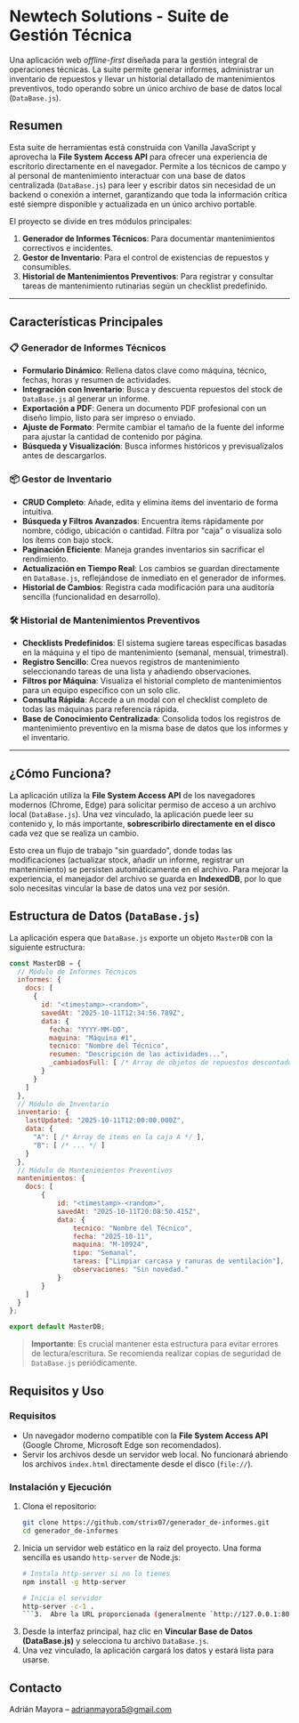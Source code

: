 # Newtech Solutions - Suite de Gestión Técnica

Una aplicación web *offline-first* diseñada para la gestión integral de operaciones técnicas. La suite permite generar informes, administrar un inventario de repuestos y llevar un historial detallado de mantenimientos preventivos, todo operando sobre un único archivo de base de datos local (`DataBase.js`).

## Resumen

Esta suite de herramientas está construida con Vanilla JavaScript y aprovecha la **File System Access API** para ofrecer una experiencia de escritorio directamente en el navegador. Permite a los técnicos de campo y al personal de mantenimiento interactuar con una base de datos centralizada (`DataBase.js`) para leer y escribir datos sin necesidad de un backend o conexión a internet, garantizando que toda la información crítica esté siempre disponible y actualizada en un único archivo portable.

El proyecto se divide en tres módulos principales:

1.  **Generador de Informes Técnicos**: Para documentar mantenimientos correctivos e incidentes.
2.  **Gestor de Inventario**: Para el control de existencias de repuestos y consumibles.
3.  **Historial de Mantenimientos Preventivos**: Para registrar y consultar tareas de mantenimiento rutinarias según un checklist predefinido.

---

## Características Principales

### 📋 Generador de Informes Técnicos
- **Formulario Dinámico**: Rellena datos clave como máquina, técnico, fechas, horas y resumen de actividades.
- **Integración con Inventario**: Busca y descuenta repuestos del stock de `DataBase.js` al generar un informe.
- **Exportación a PDF**: Genera un documento PDF profesional con un diseño limpio, listo para ser impreso o enviado.
- **Ajuste de Formato**: Permite cambiar el tamaño de la fuente del informe para ajustar la cantidad de contenido por página.
- **Búsqueda y Visualización**: Busca informes históricos y previsualízalos antes de descargarlos.

### 📦 Gestor de Inventario
- **CRUD Completo**: Añade, edita y elimina ítems del inventario de forma intuitiva.
- **Búsqueda y Filtros Avanzados**: Encuentra ítems rápidamente por nombre, código, ubicación o cantidad. Filtra por "caja" o visualiza solo los ítems con bajo stock.
- **Paginación Eficiente**: Maneja grandes inventarios sin sacrificar el rendimiento.
- **Actualización en Tiempo Real**: Los cambios se guardan directamente en `DataBase.js`, reflejándose de inmediato en el generador de informes.
- **Historial de Cambios**: Registra cada modificación para una auditoría sencilla (funcionalidad en desarrollo).

### 🛠️ Historial de Mantenimientos Preventivos
- **Checklists Predefinidos**: El sistema sugiere tareas específicas basadas en la máquina y el tipo de mantenimiento (semanal, mensual, trimestral).
- **Registro Sencillo**: Crea nuevos registros de mantenimiento seleccionando tareas de una lista y añadiendo observaciones.
- **Filtros por Máquina**: Visualiza el historial completo de mantenimientos para un equipo específico con un solo clic.
- **Consulta Rápida**: Accede a un modal con el checklist completo de todas las máquinas para referencia rápida.
- **Base de Conocimiento Centralizada**: Consolida todos los registros de mantenimiento preventivo en la misma base de datos que los informes y el inventario.

---

## ¿Cómo Funciona?

La aplicación utiliza la **File System Access API** de los navegadores modernos (Chrome, Edge) para solicitar permiso de acceso a un archivo local (`DataBase.js`). Una vez vinculado, la aplicación puede leer su contenido y, lo más importante, **sobrescribirlo directamente en el disco** cada vez que se realiza un cambio.

Esto crea un flujo de trabajo "sin guardado", donde todas las modificaciones (actualizar stock, añadir un informe, registrar un mantenimiento) se persisten automáticamente en el archivo. Para mejorar la experiencia, el manejador del archivo se guarda en **IndexedDB**, por lo que solo necesitas vincular la base de datos una vez por sesión.

## Estructura de Datos (`DataBase.js`)

La aplicación espera que `DataBase.js` exporte un objeto `MasterDB` con la siguiente estructura:

```javascript
const MasterDB = {
  // Módulo de Informes Técnicos
  informes: {
    docs: [
      {
        id: "<timestamp>-<random>",
        savedAt: "2025-10-11T12:34:56.789Z",
        data: {
          fecha: "YYYY-MM-DD",
          maquina: "Máquina #1",
          tecnico: "Nombre del Técnico",
          resumen: "Descripción de las actividades...",
          _cambiadosFull: [ /* Array de objetos de repuestos descontados */ ]
        }
      }
    ]
  },
  // Módulo de Inventario
  inventario: {
    lastUpdated: "2025-10-11T12:00:00.000Z",
    data: {
      "A": [ /* Array de ítems en la caja A */ ],
      "B": [ /* ... */ ]
    }
  },
  // Módulo de Mantenimientos Preventivos
  mantenimientos: {
    docs: [
        {
            id: "<timestamp>-<random>",
            savedAt: "2025-10-11T20:08:50.415Z",
            data: {
                tecnico: "Nombre del Técnico",
                fecha: "2025-10-11",
                maquina: "M-10924",
                tipo: "Semanal",
                tareas: ["Limpiar carcasa y ranuras de ventilación"],
                observaciones: "Sin novedad."
            }
        }
    ]
  }
};

export default MasterDB;
```
> **Importante**: Es crucial mantener esta estructura para evitar errores de lectura/escritura. Se recomienda realizar copias de seguridad de `DataBase.js` periódicamente.

## Requisitos y Uso

### Requisitos
- Un navegador moderno compatible con la **File System Access API** (Google Chrome, Microsoft Edge son recomendados).
- Servir los archivos desde un servidor web local. No funcionará abriendo los archivos `index.html` directamente desde el disco (`file://`).

### Instalación y Ejecución
1.  Clona el repositorio:
    ```bash
    git clone https://github.com/strix07/generador_de-informes.git
    cd generador_de-informes
    ```
2.  Inicia un servidor web estático en la raíz del proyecto. Una forma sencilla es usando `http-server` de Node.js:
    ```bash
    # Instala http-server si no lo tienes
    npm install -g http-server

    # Inicia el servidor
    http-server -c-1 .
    ```3.  Abre la URL proporcionada (generalmente `http://127.0.0.1:8080`) en tu navegador.
4.  Desde la interfaz principal, haz clic en **Vincular Base de Datos (DataBase.js)** y selecciona tu archivo `DataBase.js`.
5.  Una vez vinculado, la aplicación cargará los datos y estará lista para usarse.


## Contacto
Adrián Mayora – adrianmayora5@gmail.com